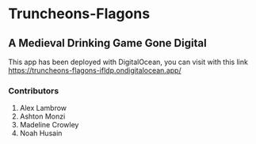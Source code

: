 # Truncheons-Flagons
## A Medieval Drinking Game Gone Digital

This app has been deployed with DigitalOcean, you can visit with this link https://truncheons-flagons-ifldp.ondigitalocean.app/

### Contributors
1. Alex Lambrow
2. Ashton Monzi
3. Madeline Crowley
4. Noah Husain
